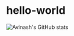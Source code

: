 # hello-world
<!-- [![Top Langs](https://github-readme-stats.vercel.app/api/top-langs/?username=itHurtsMe2HurtU&layout=compact)](https://github.com/itHurtsMe2HurtU/github-readme-stats) -->
![Avinash's GitHub stats](https://github-readme-stats.vercel.app/api?username=itHurtsMe2HurtU&show_icons=true&theme=radical)
